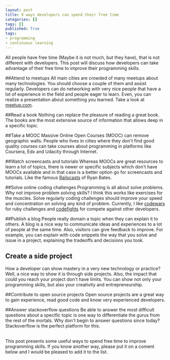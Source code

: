 ```yaml
---
layout: post
title: 9 ways developers can spend their free time
categories: []
tags: []
published: True
tags: 
- programming
- continuous learning 
---
```

All people have free time (Maybe it is not much, but they have), that is not different with developers. This post will discuss how developers can take advantage of their free time to improve their programming skills.

##Attend to meetups 
All main cities are crowded of many meetups about many technologies. You should choose a couple of them and assist regularly. Developers can do networking with very nice people that have a lot of experience in the field and people eager to learn. Even, you can realize a presentation about something you learned. Take a look at [meetup.com](http://www.meetup.com/).

##Read a book
Nothing can replace the pleasure of reading a great book. The books are the most extensive source of information that allows deep in a specific topic.

##Take a MOOC
Massive Online Open Courses (MOOC) can remove geographic walls. People who lives in cities where they don't find good quality courses can take courses about programming in platforms like Coursera, Edx and Udacity through Internet. 

##Watch screencasts and tutorials
Whereas MOOCs are great resources to learn a lot of topics, there is newer or specific subjects which don't have MOOCs available and in that case is a better option go for screencasts and tutorials. Like the famous [Railscasts](http://railscasts.com/) of Ryan Bates.

##Solve online coding challenges
Programming is all about solve problems. Why not improve problem solving skills? I think this works like exercises for the muscles. Solve regularly coding challenges should improve your speed and concentration on solving any kind of problem. Currently, I like [codewars](http://www.codewars.com/) for ruby challenges and [codefights](https://codefights.com/) for compete against other developers.

##Publish a blog
People really domain a topic when they can explain it to others. A blog is a nice way to communicate ideas and experiences to a lot of people at the same time. Also, visitors can give feedback to improve. For example, you can explain with code snippets the way that you solve and issue in a project, explaining the tradeoffs and decisions you took.

## Create a side project
How a developer can show mastery in a very new technology or practice? Well, a nice way to show it is through side projects. Also, the impact that could you reach your project don't have limits. You can show not only your programming skills, but also your creativity and entrepreneurship.

##Contribute to open source projects
Open source projects are a great way to gain experience, read good code and know very experienced developers.

##Answer stackoverflow questions
Be able to answer the most difficult questions about a specific topic is one way to differentiate the gurus from the rest of the mortals. Why don't begin to answer questions since today? Stackoverflow is the perfect platform for this.

<br>
This post presents some useful ways to spend free time to improve programming skills. If you know another way, please put it on a coment below and I would be pleased to add it to the list.



